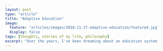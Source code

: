 ```yaml
---
layout: post
type: "article"
title: "Adaptive Education"
image:
  feature: "articles/images/2018-11-27-adaptive-education/featured.jpg"
  display: false
tags: [thoughts, stories of my life, philosophy]
excerpt: "Over the years, I've been dreaming about an education system which will optimize personal development, especially for gifted students."
---
```


